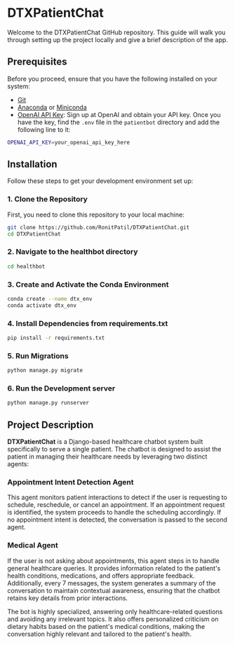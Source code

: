 
# DTXPatientChat

Welcome to the DTXPatientChat GitHub repository. This guide will walk you through setting up the project locally and give a brief description of the app.

## Prerequisites

Before you proceed, ensure that you have the following installed on your system:
- [Git](https://git-scm.com/downloads)
- [Anaconda](https://www.anaconda.com/products/individual) or [Miniconda](https://docs.conda.io/en/latest/miniconda.html)
- [OpenAI API Key](https://beta.openai.com/signup/): Sign up at OpenAI and obtain your API key. Once you have the key, find the `.env` file in the `patientbot` directory and add the following line to it:
  
```bash
OPENAI_API_KEY=your_openai_api_key_here
```

## Installation

Follow these steps to get your development environment set up:

### 1. Clone the Repository

First, you need to clone this repository to your local machine:

```bash
git clone https://github.com/RonitPatil/DTXPatientChat.git
cd DTXPatientChat
```

### 2. Navigate to the healthbot directory

```bash
cd healthbot
```

### 3. Create and Activate the Conda Environment

```bash
conda create --name dtx_env
conda activate dtx_env
```

### 4. Install Dependencies from requirements.txt

```bash
pip install -r requirements.txt
```

### 5. Run Migrations

```bash
python manage.py migrate
```

### 6. Run the Development server

```bash
python manage.py runserver
```
## Project Description

**DTXPatientChat** is a Django-based healthcare chatbot system built specifically to serve a single patient. The chatbot is designed to assist the patient in managing their healthcare needs by leveraging two distinct agents:

### Appointment Intent Detection Agent
This agent monitors patient interactions to detect if the user is requesting to schedule, reschedule, or cancel an appointment. If an appointment request is identified, the system proceeds to handle the scheduling accordingly. If no appointment intent is detected, the conversation is passed to the second agent.

### Medical Agent
If the user is not asking about appointments, this agent steps in to handle general healthcare queries. It provides information related to the patient's health conditions, medications, and offers appropriate feedback. Additionally, every 7 messages, the system generates a summary of the conversation to maintain contextual awareness, ensuring that the chatbot retains key details from prior interactions.

The bot is highly specialized, answering only healthcare-related questions and avoiding any irrelevant topics. It also offers personalized criticism on dietary habits based on the patient's medical conditions, making the conversation highly relevant and tailored to the patient's health.




